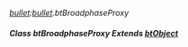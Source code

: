 _[bullet](../../modules/bullet/bullet-module.md):[bullet](../../modules/bullet/bullet-module.md).btBroadphaseProxy_
##### Class btBroadphaseProxy Extends [btObject](../../modules/bullet/bullet-btobject.md)
